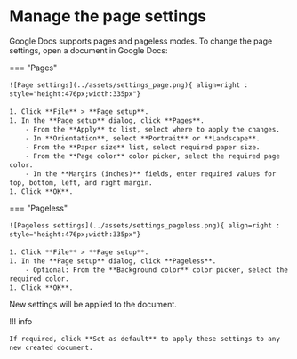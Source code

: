 # Manage the page settings

Google Docs supports pages and pageless modes. To change the page settings, open a document in Google Docs:

=== "Pages"

    ![Page settings](../assets/settings_page.png){ align=right : style="height:476px;width:335px"}

    1. Click **File** > **Page setup**.
    1. In the **Page setup** dialog, click **Pages**.
        - From the **Apply** to list, select where to apply the changes.
        - In **Orientation**, select **Portrait** or **Landscape**.
        - From the **Paper size** list, select required paper size.
        - From the **Page color** color picker, select the required page color.
        - In the **Margins (inches)** fields, enter required values for top, bottom, left, and right margin.
    1. Click **OK**.

=== "Pageless"

    ![Pageless settings](../assets/settings_pageless.png){ align=right : style="height:476px;width:335px"}

    1. Click **File** > **Page setup**.    
    1. In the **Page setup** dialog, click **Pageless**.
        - Optional: From the **Background color** color picker, select the required color.
    1. Click **OK**.



New settings will be applied to the document. 

!!! info

    If required, click **Set as default** to apply these settings to any new created document.


